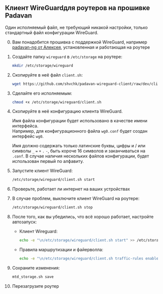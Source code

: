 ## Клиент WireGuardдля роутеров на прошивке Padavan

Один исполняемый файл, не требующий никакой настройки, только стандартный файл конфигурации WireGuard.

0. Вам понадобится прошивка с поддержкой WireGuard, например [padavan-ng от Алексея](https://gitlab.com/dm38/padavan-ng), установленная и работающая на роутере

0. Создайте папку `wireguard` в `/etc/storage` на роутере:
    ```sh
    mkdir /etc/storage/wireguard
    ```

0. Скопируйте в неё файл `client.sh`:
    ```sh
    wget https://github.com/shvchk/padavan-wireguard-client/raw/dev/client.sh -P /etc/storage/wireguard
    ```

0. Сделайте его исполняемым:
    ```sh
    chmod +x /etc/storage/wireguard/client.sh
    ```

0. Скопируйте в неё конфигурацию клиента WireGuard.

    Имя файла конфигурации будет использовано в качестве имени интерфейса.  
    Например, для конфигурационного файла `wg0.conf` будет создан интерфейс `wg0`.
    
    Имя должно содержать только латинские буквы, цифры и / или символы `_` `=` `+` `.` `-`, быть короче 16 символов и заканчиваться на `.conf`. В случае наличия нескольких файлов конфигурации, будет использован первый по алфавиту.

0. Запустите клиент WireGuard:
    ```sh
    /etc/storage/wireguard/client.sh start
    ```

0. Проверьте, работает ли интернет на ваших устройствах

0. В случае проблем, выключите клиент WireGuard на роутере:
    ```sh
    /etc/storage/wireguard/client.sh stop
    ```

0. После того, как вы убедились, что всё хорошо работает, настройте автозапуск:

    - Клиент Wireguard:
      ```sh
      echo -e "\n/etc/storage/wireguard/client.sh start" >> /etc/storage/started_script.sh
      ```

    - Правила маршрутизации и файерволла:
      ```sh
      echo -e "\n/etc/storage/wireguard/client.sh traffic-rules enable" >> /etc/storage/post_iptables_script.sh
      ```

0. Сохраните изменения:
    ```sh
    mtd_storage.sh save
    ```

0. Перезагрузите роутер
